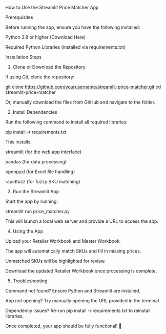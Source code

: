 How to Use the Streamlit Price Matcher App

Prerequisites

Before running the app, ensure you have the following installed:

Python 3.8 or higher (Download Here)

Required Python Libraries (installed via requirements.txt)

Installation Steps

1. Clone or Download the Repository

If using Git, clone the repository:

git clone https://github.com/yourusername/streamlit-price-matcher.git
cd streamlit-price-matcher

Or, manually download the files from GitHub and navigate to the folder.

2. Install Dependencies

Run the following command to install all required libraries:

pip install -r requirements.txt

This installs:

streamlit (for the web app interface)

pandas (for data processing)

openpyxl (for Excel file handling)

rapidfuzz (for fuzzy SKU matching)

3. Run the Streamlit App

Start the app by running:

streamlit run price_matcher.py

This will launch a local web server and provide a URL to access the app.

4. Using the App

Upload your Retailer Workbook and Master Workbook.

The app will automatically match SKUs and fill in missing prices.

Unmatched SKUs will be highlighted for review.

Download the updated Retailer Workbook once processing is complete.

5. Troubleshooting

Command not found? Ensure Python and Streamlit are installed.

App not opening? Try manually opening the URL provided in the terminal.

Dependency issues? Re-run pip install -r requirements.txt to reinstall libraries.

Once completed, your app should be fully functional! 🚀

